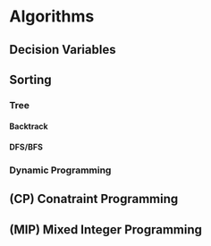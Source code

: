 # Algorithms
## Decision Variables

## Sorting
### Tree
#### Backtrack
#### DFS/BFS
### Dynamic Programming 

## (CP) Conatraint Programming

## (MIP) Mixed Integer Programming 
